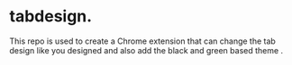 # tabdesign. 

This repo is used to create a Chrome extension that can change the tab design like you designed and also add the black and green based theme .
